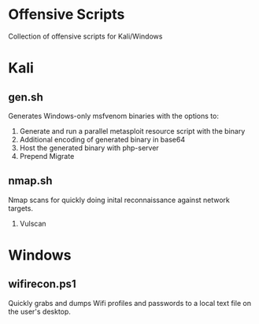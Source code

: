 # Offensive Scripts
Collection of offensive scripts for Kali/Windows

# Kali
## gen.sh
Generates Windows-only msfvenom binaries with the options to:
1. Generate and run a parallel metasploit resource script with the binary
2. Additional encoding of generated binary in base64
3. Host the generated binary with php-server
4. Prepend Migrate


## nmap.sh
Nmap scans for quickly doing inital reconnaissance against network targets.
1. Vulscan


# Windows
## wifirecon.ps1
Quickly grabs and dumps Wifi profiles and passwords to a local text file on the user's desktop.
